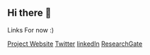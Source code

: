 ## Hi there 👋

Links For now :)

[Project Website](www.emb3rs.eu)
[Twitter](https://twitter.com/Emb3rs_project)
[linkedIn](https://www.linkedin.com/company/emb3rs)
[ResearchGate](https://www.researchgate.net/project/EMB3Rs)


<!--

**Here are some ideas to get you started:**

🙋‍♀️ A short introduction - what is your organization all about?
🌈 Contribution guidelines - how can the community get involved?
👩‍💻 Useful resources - where can the community find your docs? Is there anything else the community should know?
🍿 Fun facts - what does your team eat for breakfast?
🧙 Remember, you can do mighty things with the power of [Markdown](https://docs.github.com/github/writing-on-github/getting-started-with-writing-and-formatting-on-github/basic-writing-and-formatting-syntax)
-->
